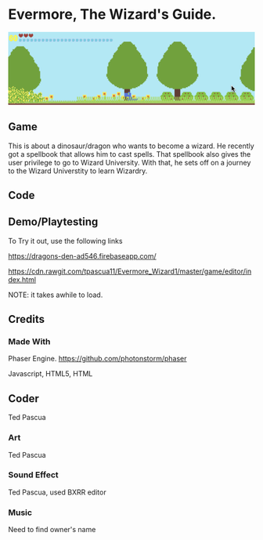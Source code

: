# Evermore, The Wizard's Guide.

![Alt text](https://github.com/tpascua11/Evermore_Wizard1/blob/master/document/DinosaurWizardBetter.gif "Optional title")

## Game
This is about a dinosaur/dragon who wants to become a wizard. He recently got a spellbook that allows him to cast spells. That spellbook also gives the user privilege to go to Wizard University. With that, he sets off on a journey to the Wizard Universtity to learn Wizardry. 


## Code 



## Demo/Playtesting
To Try it out, use the following links

https://dragons-den-ad546.firebaseapp.com/

https://cdn.rawgit.com/tpascua11/Evermore_Wizard1/master/game/editor/index.html

NOTE: it takes awhile to load.

## Credits

### Made With

Phaser Engine. https://github.com/photonstorm/phaser

Javascript, HTML5, HTML


## Coder

Ted Pascua
 
### Art

Ted Pascua

### Sound Effect

  Ted Pascua, used BXRR editor

### Music
   Need to find owner's name


